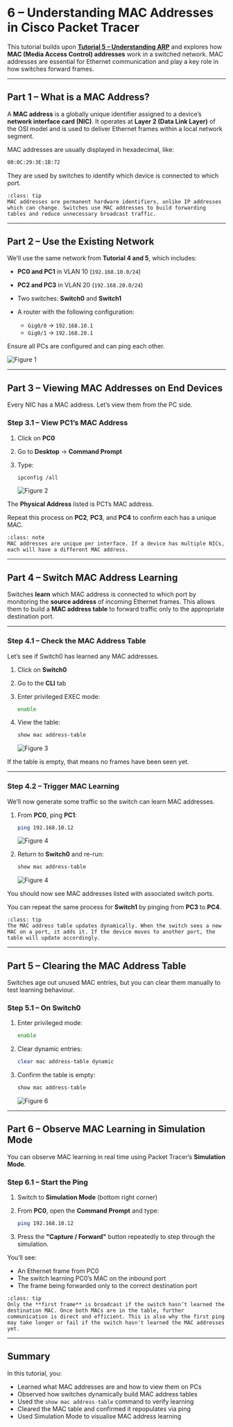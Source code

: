 # 6 – Understanding MAC Addresses in Cisco Packet Tracer

This tutorial builds upon [**Tutorial 5 – Understanding ARP**](../tutorial-series/tutorial5) and explores how **MAC (Media Access Control) addresses** work in a switched network. MAC addresses are essential for Ethernet communication and play a key role in how switches forward frames.

---

## Part 1 – What is a MAC Address?

A **MAC address** is a globally unique identifier assigned to a device’s **network interface card (NIC)**. It operates at **Layer 2 (Data Link Layer)** of the OSI model and is used to deliver Ethernet frames within a local network segment.

MAC addresses are usually displayed in hexadecimal, like:

```bash
00:0C:29:3E:1B:72
```

They are used by switches to identify which device is connected to which port.

```{admonition} Key Concept
:class: tip
MAC addresses are permanent hardware identifiers, unlike IP addresses which can change. Switches use MAC addresses to build forwarding tables and reduce unnecessary broadcast traffic.
```

---

## Part 2 – Use the Existing Network

We’ll use the same network from **Tutorial 4 and 5**, which includes:

* **PC0 and PC1** in VLAN 10 (`192.168.10.0/24`)
* **PC2 and PC3** in VLAN 20 (`192.168.20.0/24`)
* Two switches: **Switch0** and **Switch1**
* A router with the following configuration:

  * `Gig0/0` → `192.168.10.1`
  * `Gig0/1` → `192.168.20.1`

Ensure all PCs are configured and can ping each other.

![Figure 1](../../img/cisco-tutorials/tutorial-6/fig1.png)

---

## Part 3 – Viewing MAC Addresses on End Devices

Every NIC has a MAC address. Let’s view them from the PC side.

### Step 3.1 – View PC1’s MAC Address

1. Click on **PC0**
2. Go to **Desktop** → **Command Prompt**
3. Type:

   ```bash
   ipconfig /all
   ```

   ![Figure 2](../../img/cisco-tutorials/tutorial-6/fig2.png)

The **Physical Address** listed is PC1’s MAC address.

Repeat this process on **PC2**, **PC3**, and **PC4** to confirm each has a unique MAC.

```{admonition} Note
:class: note
MAC addresses are unique per interface. If a device has multiple NICs, each will have a different MAC address.
```

---

## Part 4 – Switch MAC Address Learning

Switches **learn** which MAC address is connected to which port by monitoring the **source address** of incoming Ethernet frames. This allows them to build a **MAC address table** to forward traffic only to the appropriate destination port.

---

### Step 4.1 – Check the MAC Address Table

Let’s see if Switch0 has learned any MAC addresses.

1. Click on **Switch0**

2. Go to the **CLI** tab

3. Enter privileged EXEC mode:

   ```bash
   enable
   ```

4. View the table:

   ```bash
   show mac address-table
   ```

   ![Figure 3](../../img/cisco-tutorials/tutorial-6/fig3.png)

If the table is empty, that means no frames have been seen yet.

---

### Step 4.2 – Trigger MAC Learning

We’ll now generate some traffic so the switch can learn MAC addresses.

1. From **PC0**, ping **PC1**:

   ```bash
   ping 192.168.10.12
   ```

   ![Figure 4](../../img/cisco-tutorials/tutorial-6/fig4.png)

2. Return to **Switch0** and re-run:

   ```bash
   show mac address-table
   ```

   ![Figure 4](../../img/cisco-tutorials/tutorial-6/fig5.png)

You should now see MAC addresses listed with associated switch ports.

You can repeat the same process for **Switch1** by pinging from **PC3** to **PC4**.

```{admonition} Tip
:class: tip
The MAC address table updates dynamically. When the switch sees a new MAC on a port, it adds it. If the device moves to another port, the table will update accordingly.
```

---

## Part 5 – Clearing the MAC Address Table

Switches age out unused MAC entries, but you can clear them manually to test learning behaviour.

### Step 5.1 – On Switch0

1. Enter privileged mode:

   ```bash
   enable
   ```

2. Clear dynamic entries:

   ```bash
   clear mac address-table dynamic
   ```

3. Confirm the table is empty:

   ```bash
   show mac address-table
   ```

   ![Figure 6](../../img/cisco-tutorials/tutorial-6/fig6.png)

---

## Part 6 – Observe MAC Learning in Simulation Mode

You can observe MAC learning in real time using Packet Tracer’s **Simulation Mode**.

### Step 6.1 – Start the Ping

1. Switch to **Simulation Mode** (bottom right corner)

2. From **PC0**, open the **Command Prompt** and type:

   ```bash
   ping 192.168.10.12
   ```

3. Press the **"Capture / Forward"** button repeatedly to step through the simulation.

You’ll see:

* An Ethernet frame from PC0
* The switch learning PC0’s MAC on the inbound port
* The frame being forwarded only to the correct destination port

```{admonition} Tip
:class: tip
Only the **first frame** is broadcast if the switch hasn’t learned the destination MAC. Once both MACs are in the table, further communication is direct and efficient. This is also why the first ping may take longer or fail if the switch hasn't learned the MAC addresses yet.
```

---

## Summary

In this tutorial, you:

* Learned what MAC addresses are and how to view them on PCs
* Observed how switches dynamically build MAC address tables
* Used the `show mac address-table` command to verify learning
* Cleared the MAC table and confirmed it repopulates via ping
* Used Simulation Mode to visualise MAC address learning
